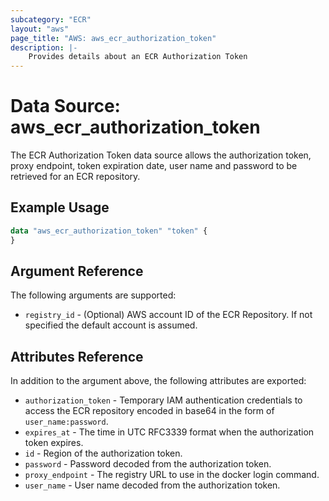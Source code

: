 ```yaml
---
subcategory: "ECR"
layout: "aws"
page_title: "AWS: aws_ecr_authorization_token"
description: |-
    Provides details about an ECR Authorization Token
---
```


# Data Source: aws_ecr_authorization_token

The ECR Authorization Token data source allows the authorization token, proxy endpoint, token expiration date, user name and password to be retrieved for an ECR repository.

## Example Usage

```terraform
data "aws_ecr_authorization_token" "token" {
}
```

## Argument Reference

The following arguments are supported:

* `registry_id` - (Optional) AWS account ID of the ECR Repository. If not specified the default account is assumed.

## Attributes Reference

In addition to the argument above, the following attributes are exported:

* `authorization_token` - Temporary IAM authentication credentials to access the ECR repository encoded in base64 in the form of `user_name:password`.
* `expires_at` - The time in UTC RFC3339 format when the authorization token expires.
* `id` - Region of the authorization token.
* `password` - Password decoded from the authorization token.
* `proxy_endpoint` - The registry URL to use in the docker login command.
* `user_name` - User name decoded from the authorization token.
